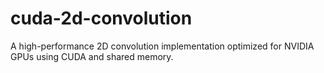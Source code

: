# cuda-2d-convolution
A high-performance 2D convolution implementation optimized for NVIDIA GPUs using CUDA and shared memory.
